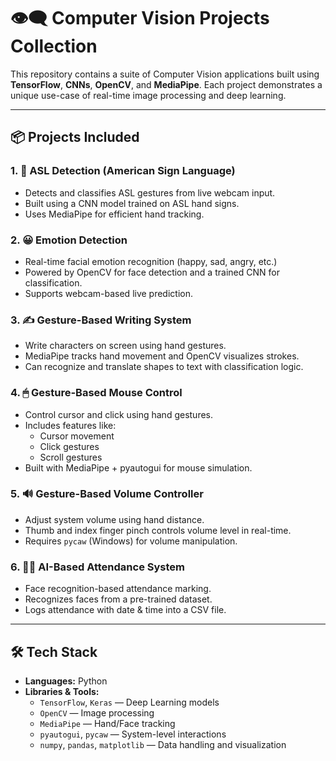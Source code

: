 # 👁️‍🗨️ Computer Vision Projects Collection

This repository contains a suite of Computer Vision applications built using **TensorFlow**, **CNNs**, **OpenCV**, and **MediaPipe**. Each project demonstrates a unique use-case of real-time image processing and deep learning.

---

## 📦 Projects Included

### 1. 🤟 ASL Detection (American Sign Language)
- Detects and classifies ASL gestures from live webcam input.
- Built using a CNN model trained on ASL hand signs.
- Uses MediaPipe for efficient hand tracking.

### 2. 😀 Emotion Detection
- Real-time facial emotion recognition (happy, sad, angry, etc.)
- Powered by OpenCV for face detection and a trained CNN for classification.
- Supports webcam-based live prediction.

### 3. ✍ Gesture-Based Writing System
- Write characters on screen using hand gestures.
- MediaPipe tracks hand movement and OpenCV visualizes strokes.
- Can recognize and translate shapes to text with classification logic.

### 4. 🖱 Gesture-Based Mouse Control
- Control cursor and click using hand gestures.
- Includes features like:
  - Cursor movement
  - Click gestures
  - Scroll gestures
- Built with MediaPipe + pyautogui for mouse simulation.

### 5. 🔊 Gesture-Based Volume Controller
- Adjust system volume using hand distance.
- Thumb and index finger pinch controls volume level in real-time.
- Requires `pycaw` (Windows) for volume manipulation.

### 6. 🧑‍💼 AI-Based Attendance System
- Face recognition-based attendance marking.
- Recognizes faces from a pre-trained dataset.
- Logs attendance with date & time into a CSV file.

---

## 🛠️ Tech Stack

- **Languages:** Python
- **Libraries & Tools:**
  - `TensorFlow`, `Keras` — Deep Learning models
  - `OpenCV` — Image processing
  - `MediaPipe` — Hand/Face tracking
  - `pyautogui`, `pycaw` — System-level interactions
  - `numpy`, `pandas`, `matplotlib` — Data handling and visualization


